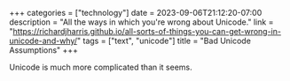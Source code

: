 +++
categories = ["technology"]
date = 2023-09-06T21:12:20-07:00
description = "All the ways in which you're wrong about Unicode."
link = "https://richardjharris.github.io/all-sorts-of-things-you-can-get-wrong-in-unicode-and-why/"
tags = ["text", "unicode"]
title = "Bad Unicode Assumptions"
+++

Unicode is much more complicated than it seems.
